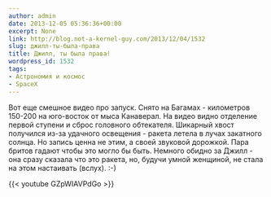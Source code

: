 ```yaml
---
author: admin
date: 2013-12-05 05:36:36+00:00
excerpt: None
link: http://blog.not-a-kernel-guy.com/2013/12/04/1532
slug: джилл-ты-была-права
title: Джилл, ты была права!
wordpress_id: 1532
tags:
- Астрономия и космос
- SpaceX
---
```


Вот еще смешное видео про запуск. Снято на Багамах - километров 150-200 на юго-восток от мыса Канаверал. На видео видно отделение первой ступени и сброс головного обтекателя. Шикарный хвост получился из-за удачного освещения - ракета летела в лучах закатного солнца. Но запись ценна не этим, а своей звуковой дорожкой. Пара бритов гадают чтобы это могло бы быть. Немного обидно за Джилл - она сразу сказала что это ракета, но, будучи умной женщиной, не стала на этом настаивать (вслух). :-)  

{{< youtube GZpWIAVPdGo >}}
